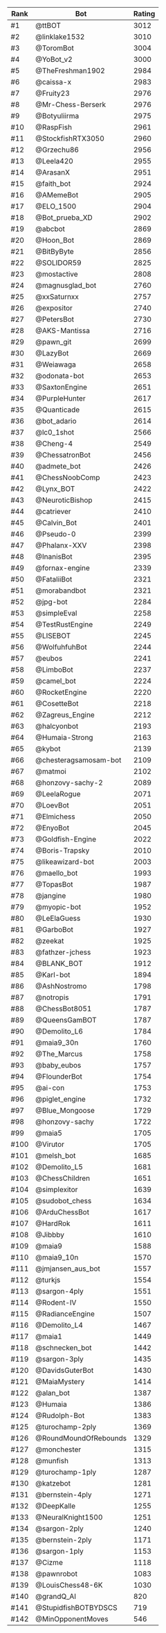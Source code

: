 Rank|Bot|Rating
---|---|---
#1|@ttBOT|3012
#2|@linklake1532|3010
#3|@ToromBot|3004
#4|@YoBot_v2|3000
#5|@TheFreshman1902|2984
#6|@caissa-x|2983
#7|@Fruity23|2976
#8|@Mr-Chess-Berserk|2976
#9|@Botyuliirma|2975
#10|@RaspFish|2961
#11|@StockfishRTX3050|2960
#12|@Grzechu86|2956
#13|@Leela420|2955
#14|@ArasanX|2951
#15|@faith_bot|2924
#16|@AMemeBot|2905
#17|@ELO_1500|2904
#18|@Bot_prueba_XD|2902
#19|@abcbot|2869
#20|@Hoon_Bot|2869
#21|@BitByByte|2856
#22|@SOLIDOR59|2825
#23|@mostactive|2808
#24|@magnusglad_bot|2760
#25|@xxSaturnxx|2757
#26|@expositor|2740
#27|@PetersBot|2730
#28|@AKS-Mantissa|2716
#29|@pawn_git|2699
#30|@LazyBot|2669
#31|@Weiawaga|2658
#32|@odonata-bot|2653
#33|@SaxtonEngine|2651
#34|@PurpleHunter|2617
#35|@Quanticade|2615
#36|@bot_adario|2614
#37|@lc0_1shot|2566
#38|@Cheng-4|2549
#39|@ChessatronBot|2456
#40|@admete_bot|2426
#41|@ChessNoobComp|2423
#42|@Lynx_BOT|2422
#43|@NeuroticBishop|2415
#44|@catriever|2410
#45|@Calvin_Bot|2401
#46|@Pseudo-0|2399
#47|@Phalanx-XXV|2398
#48|@InanisBot|2395
#49|@fornax-engine|2339
#50|@FataliiBot|2321
#51|@morabandbot|2321
#52|@jpg-bot|2284
#53|@simpleEval|2258
#54|@TestRustEngine|2249
#55|@LISEBOT|2245
#56|@WolfuhfuhBot|2244
#57|@eubos|2241
#58|@LimboBot|2237
#59|@camel_bot|2224
#60|@RocketEngine|2220
#61|@CosetteBot|2218
#62|@Zagreus_Engine|2212
#63|@halcyonbot|2193
#64|@Humaia-Strong|2163
#65|@kybot|2139
#66|@chesteragsamosam-bot|2109
#67|@matmoi|2102
#68|@honzovy-sachy-2|2089
#69|@LeelaRogue|2071
#70|@LoevBot|2051
#71|@Elmichess|2050
#72|@EnyoBot|2045
#73|@Goldfish-Engine|2022
#74|@Boris-Trapsky|2010
#75|@likeawizard-bot|2003
#76|@maello_bot|1993
#77|@TopasBot|1987
#78|@jangine|1980
#79|@myopic-bot|1952
#80|@LeElaGuess|1930
#81|@GarboBot|1927
#82|@zeekat|1925
#83|@fathzer-jchess|1923
#84|@BLANK_BOT|1912
#85|@Karl-bot|1894
#86|@AshNostromo|1798
#87|@notropis|1791
#88|@ChessBot8051|1787
#89|@QueensGamBOT|1787
#90|@Demolito_L6|1784
#91|@maia9_30n|1760
#92|@The_Marcus|1758
#93|@baby_eubos|1757
#94|@FlounderBot|1754
#95|@ai-con|1753
#96|@piglet_engine|1732
#97|@Blue_Mongoose|1729
#98|@honzovy-sachy|1722
#99|@maia5|1705
#100|@Virutor|1705
#101|@melsh_bot|1685
#102|@Demolito_L5|1681
#103|@ChessChildren|1651
#104|@simplexitor|1639
#105|@sudobot_chess|1634
#106|@ArduChessBot|1617
#107|@HardRok|1611
#108|@Jibbby|1610
#109|@maia9|1588
#110|@maia9_10n|1570
#111|@jmjansen_aus_bot|1557
#112|@turkjs|1554
#113|@sargon-4ply|1551
#114|@Rodent-IV|1550
#115|@RadianceEngine|1507
#116|@Demolito_L4|1467
#117|@maia1|1449
#118|@schnecken_bot|1442
#119|@sargon-3ply|1435
#120|@DavidsGuterBot|1430
#121|@MaiaMystery|1414
#122|@alan_bot|1387
#123|@Humaia|1386
#124|@Rudolph-Bot|1383
#125|@turochamp-2ply|1369
#126|@RoundMoundOfRebounds|1329
#127|@monchester|1315
#128|@munfish|1313
#129|@turochamp-1ply|1287
#130|@katzebot|1281
#131|@bernstein-4ply|1271
#132|@DeepKalle|1255
#133|@NeuralKnight1500|1251
#134|@sargon-2ply|1240
#135|@bernstein-2ply|1171
#136|@sargon-1ply|1153
#137|@Cizme|1118
#138|@pawnrobot|1083
#139|@LouisChess48-6K|1030
#140|@grandQ_AI|820
#141|@StupidfishBOTBYDSCS|719
#142|@MinOpponentMoves|546
